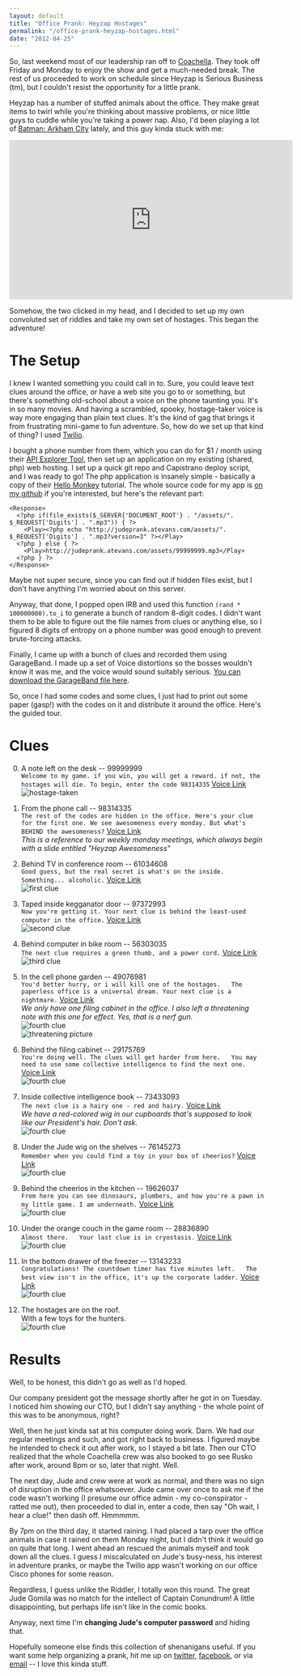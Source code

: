 ```yaml
---
layout: default
title: "Office Prank: Heyzap Hostages"
permalink: "/office-prank-heyzap-hostages.html"
date: "2012-04-25"
---
```

So, last weekend most of our leadership ran off to [Coachella](http://www.coachella.com). They took off Friday and Monday to enjoy the show and get a much-needed break. The rest of us proceeded to work on schedule since Heyzap is Serious Business (tm), but I couldn't resist the opportunity for a little prank.

Heyzap has a number of stuffed animals about the office. They make great items to twirl while you're thinking about massive problems, or nice little guys to cuddle while you're taking a power nap. Also, I'd been playing a lot of [Batman: Arkham City](http://community.batmanarkhamcity.com/) lately, and this guy kinda stuck with me:

<iframe width="560" height="315" src="http://www.youtube.com/embed/3WOovQFNWc4" frameborder="0" allowfullscreen="true">Loading Video...</iframe>

Somehow, the two clicked in my head, and I decided to set up my own convoluted set of riddles and take my own set of hostages. This began the adventure!

The Setup
=========

I knew I wanted something you could call in to. Sure, you could leave text clues around the office, or have a web site you go to or something, but there's something old-school about a voice on the phone taunting you. It's in so many movies. And having a scrambled, spooky, hostage-taker voice is way more engaging than plain text clues. It's the kind of gag that brings it from frustrating mini-game to fun adventure. So, how do we set up that kind of thing? I used [Twilio](http://www.twilio.com).

I bought a phone number from them, which you can do for $1 / month using their [API Explorer Tool](https://www.twilio.com/user/account/developer-tools/api-explorer), then set up an application on my existing (shared, php) web hosting. I set up a quick git repo and Capistrano deploy script, and I was ready to go! The php application is insanely simple - basically a copy of their [Hello Monkey](http://www.twilio.com/docs/quickstart/php/twiml/play-mp3-for-caller) tutorial. The whole source code for my app is [on my github](https://github.com/agius/heyzaphostages) if you're interested, but here's the relevant part:

    <Response>
      <?php if(file_exists($_SERVER{'DOCUMENT_ROOT'} . "/assets/". $_REQUEST['Digits'] . ".mp3")) { ?>
        <Play><?php echo "http://judeprank.atevans.com/assets/". $_REQUEST['Digits'] . ".mp3?version=3" ?></Play>
      <?php } else { ?>
        <Play>http://judeprank.atevans.com/assets/99999999.mp3</Play>
      <?php } ?>
    </Response>

Maybe not super secure, since you can find out if hidden files exist, but I don't have anything I'm worried about on this server.

Anyway, that done, I popped open IRB and used this function `(rand * 100000000).to_i` to generate a bunch of random 8-digit codes. I didn't want them to be able to figure out the file names from clues or anything else, so I figured 8 digits of entropy on a phone number was good enough to prevent brute-forcing attacks.

Finally, I came up with a bunch of clues and recorded them using GarageBand. I made up a set of Voice distortions so the bosses wouldn't know it was me, and the voice would sound suitably serious. [You can download the GarageBand file here](http://judeprank.atevans.com/assets/voice.tar.gz).

So, once I had some codes and some clues, I just had to print out some paper (gasp!) with the codes on it and distribute it around the office. Here's the guided tour.

Clues
=====
0. A note left on the desk -- 99999999  
   `Welcome to my game. if you win, you will get a reward. if not, the hostages will die. To begin, enter the code 98314335` [Voice Link](http://judeprank.atevans.com/assets/99999999.mp3)  
   ![hostage-taken](/images/hostages/hostages-taken.jpg)

1. From the phone call -- 98314335  
   `The rest of the codes are hidden in the office. Here's your clue for the first one. We see awesomeness every monday. But what's BEHIND the awesomeness?` [Voice Link](http://judeprank.atevans.com/assets/98314335.mp3)  
   _This is a reference to our weekly monday meetings, which always begin with a slide entitled "Heyzap Awesomeness"_
   
2. Behind TV in conference room -- 61034608  
   `Good guess, but the real secret is what's on the inside. Something... alcoholic.` [Voice Link](http://judeprank.atevans.com/assets/61034608.mp3)  
   ![first clue](/images/hostages/IMG_1951-hostages.jpg)
   
3. Taped inside kegganator door -- 97372993  
   `Now you're getting it. Your next clue is behind the least-used computer in the office.` [Voice Link](http://judeprank.atevans.com/assets/97372993.mp3)  
   ![second clue](/images/hostages/IMG_1952-hostages.jpg)

4. Behind computer in bike room -- 56303035  
   `The next clue requires a green thumb, and a power cord.` [Voice Link](http://judeprank.atevans.com/assets/56303035.mp3)  
   ![third clue](/images/hostages/IMG_1953-hostages.jpg)
   
5. In the cell phone garden -- 49076981  
   `You'd better hurry, or i will kill one of the hostages.  
   The paperless office is a universal dream. Your next clue is a nightmare.` [Voice Link](http://judeprank.atevans.com/assets/49076981.mp3)  
   _We only have one filing cabinet in the office. I also left a threatening note with this one for effect. Yes, that is a nerf gun._  
   ![fourth clue](/images/hostages/IMG_1954-hostages.jpg)  
   ![threatening picture](/images/hostages/hostages-threatened.jpg)

6. Behind the filing cabinet -- 29175769  
   `You're doing well. The clues will get harder from here.  
   You may need to use some collective intelligence to find the next one.` [Voice Link](http://judeprank.atevans.com/assets/29175769.mp3)  
   ![fourth clue](/images/hostages/IMG_1955-hostages.jpg)

7. Inside collective intelligence book -- 73433093  
   `The next clue is a hairy one - red and hairy.` [Voice Link](http://judeprank.atevans.com/assets/73433093.mp3)  
   _We have a red-colored wig in our cupboards that's supposed to look like our President's hair. Don't ask._  
   ![fourth clue](/images/hostages/IMG_1956-hostages.jpg)

8. Under the Jude wig on the shelves -- 76145273  
   `Remember when you could find a toy in your box of cheerios?` [Voice Link](http://judeprank.atevans.com/assets/76145273.mp3)  
   ![fourth clue](/images/hostages/IMG_1957-hostages.jpg)

9. Behind the cheerios in the kitchen -- 19626037  
   `From here you can see dinosaurs, plumbers, and how you're a pawn in my little game. I am underneath.` [Voice Link](http://judeprank.atevans.com/assets/19626037.mp3)  
   ![fourth clue](/images/hostages/IMG_1959-hostages.jpg)

10. Under the orange couch in the game room -- 28836890  
    `Almost there.  
    Your last clue is in cryostasis.` [Voice Link](http://judeprank.atevans.com/assets/28836890.mp3)  
    ![fourth clue](/images/hostages/IMG_1960-hostages.jpg)

11. In the bottom drawer of the freezer -- 13143233  
    `Congratulations! The countdown timer has five minutes left.  
    The best view isn't in the office, it's up the corporate ladder.` [Voice Link](http://judeprank.atevans.com/assets/13143233.mp3)  
    ![fourth clue](/images/hostages/IMG_1961-hostages.jpg)

12. The hostages are on the roof.  
    With a few toys for the hunters.  
    ![fourth clue](/images/hostages/IMG_1962-hostages.jpg)

Results
=======
Well, to be honest, this didn't go as well as I'd hoped.

Our company president got the message shortly after he got in on Tuesday. I noticed him showing our CTO, but I didn't say anything - the whole point of this was to be anonymous, right?

Well, then he just kinda sat at his computer doing work. Darn. We had our regular meetings and such, and got right back to business. I figured maybe he intended to check it out after work, so I stayed a bit late. Then our CTO realized that the whole Coachella crew was also booked to go see Rusko after work, around 8pm or so, later that night. Well.

The next day, Jude and crew were at work as normal, and there was no sign of disruption in the office whatsoever. Jude came over once to ask me if the code wasn't working (I presume our office admin - my co-conspirator - ratted me out), then proceeded to dial in, enter a code, then say "Oh wait, I hear a clue!" then dash off. Hmmmmm.

By 7pm on the third day, it started raining. I had placed a tarp over the office animals in case it rained on them Monday night, but I didn't think it would go on quite that long. I went ahead an rescued the animals myself and took down all the clues. I guess I miscalculated on Jude's busy-ness, his interest in adventure pranks, or maybe the Twilio app wasn't working on our office Cisco phones for some reason. 

Regardless, I guess unlike the Riddler, I totally won this round. The great Jude Gomila was no match for the intellect of Captain Conundrum! A little disappointing, but perhaps life isn't like in the comic books.

Anyway, next time I'm **changing Jude's computer password** and hiding that.

Hopefully someone else finds this collection of shenanigans useful. If you want some help organizing a prank, hit me up on [twitter](http://twitter.com/agius), [facebook](http://facebook.com/atevans), or via [email](andrew@atevans.com) -- I love this kinda stuff.